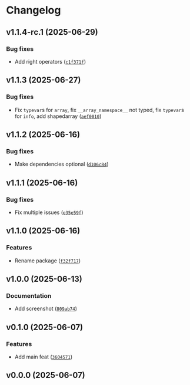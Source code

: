 # Changelog

## v1.1.4-rc.1 (2025-06-29)

### Bug fixes

- Add right operators ([`c1f371f`](https://github.com/34j/types-array-api/commit/c1f371f861bb3af136d0f92158721e7933cd803b))

## v1.1.3 (2025-06-27)

### Bug fixes

- Fix `typevar`s for `array`, fix `__array_namespace__` not typed, fix `typevar`s for `info`, add shapedarray ([`aef0010`](https://github.com/34j/types-array-api/commit/aef00109627dd48296086005e95294fd40e0b145))

## v1.1.2 (2025-06-16)

### Bug fixes

- Make dependencies optional ([`d106c84`](https://github.com/34j/types-array-api/commit/d106c845423d2da3e222fc031e2972640a837bc7))

## v1.1.1 (2025-06-16)

### Bug fixes

- Fix multiple issues ([`e35e59f`](https://github.com/34j/types-array-api/commit/e35e59f148380741e13da347dbe5accca65cd774))

## v1.1.0 (2025-06-16)

### Features

- Rename package ([`f32f717`](https://github.com/34j/types-array-api/commit/f32f7173deb4623e5df17f71c718d2567b53b260))

## v1.0.0 (2025-06-13)

### Documentation

- Add screenshot ([`809ab74`](https://github.com/34j/types-array-api/commit/809ab74ce3805404100cd4248cc5d42787b35017))

## v0.1.0 (2025-06-07)

### Features

- Add main feat ([`3604571`](https://github.com/34j/types-array-api/commit/3604571a3be95353ef3c4a5354545ca711d91cfb))

## v0.0.0 (2025-06-07)

